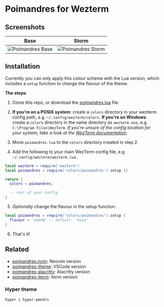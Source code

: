 # Poimandres for Wezterm

## Screenshots

Base                       |  Storm
:-------------------------:|:-------------------------:
![Poimandres Base](https://user-images.githubusercontent.com/47901349/179416018-ba8e24a6-3590-4eff-93cb-806d41378a0d.png)  |  ![Poimandres Storm](https://user-images.githubusercontent.com/47901349/179416088-89677f33-ef8a-4e2d-87e8-e9a2c93e9832.png)

## Installation

Currently you can only apply this colour scheme with the Lua version, which includes a `setup` function to change the flavour of the theme.

**The steps**: 

1. Clone this repo, or download the [poimandres.lua](https://github.com/olivercederborg/poimandres-wezterm/blob/main/poimandres.lua) file.

2. **If you're on a POSIX system**: create a `colors` directory in your wezterm config path, e.g. `~/.config/wezterm/colors`. **If you're on Windows**: create a `colors` directory in the same directory as `wezterm.exe`, e.g. `C:\Program Files\WezTerm`. *If you're unsure of the config location for your system, take a look at the [WezTerm documentation](https://wezfurlong.org/wezterm/config/files.html)*

3. Move `poimandres.lua` to the `colors` directory created in step 2.

4. Add the following to your main WezTerm config file, e.g. `~/.config/wezterm/wezterm.lua`.

```lua
local wezterm = require('wezterm')
local poimandres = require('colors/poimandres').setup {}

return {
  colors = poimandres,

  -- rest of your config
}
```

5. *Optionally* change the flavour in the setup function.

```lua
local poimandres = require("colors/poimandres").setup {
  flavour = 'storm' -- default: 'base'
}
```

6. That's it!

## Related

- [poimandres.nvim](https://github.com/olivercederborg/poimandres.nvim): Neovim version
- [poimandres-theme](https://github.com/drcmda/poimandres-theme): VSCode version
- [poimandres-alacritty](https://github.com/z0al/poimandres-alacritty): Alacritty version
- [poimandres-iterm](https://github.com/alii/poimandres-iterm): Iterm version

### Hyper theme

```bash
hyper i hyper-pmndrs
```
